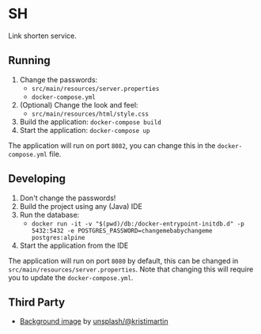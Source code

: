 # SH

Link shorten service.

## Running

1. Change the passwords:
    - `src/main/resources/server.properties`
    - `docker-compose.yml`
2. (Optional) Change the look and feel:
    - `src/main/resources/html/style.css`
3. Build the application: `docker-compose build`
4. Start the application: `docker-compose up`

The application will run on port `8082`, you can change this in the `docker-compose.yml` file.

## Developing

1. Don't change the passwords!
2. Build the project using any (Java) IDE
3. Run the database:
    - `docker run -it -v "$(pwd)/db:/docker-entrypoint-initdb.d" -p 5432:5432 -e POSTGRES_PASSWORD=changemebabychangeme postgres:alpine`
4. Start the application from the IDE

The application will run on port `8080` by default, this can be changed in `src/main/resources/server.properties`. Note that changing this will require you to update the `docker-compose.yml`.

## Third Party

- [Background image](https://unsplash.com/photos/-c017F-rzew) by [unsplash/@kristimartin](https://unsplash.com/@kristimartin)
 